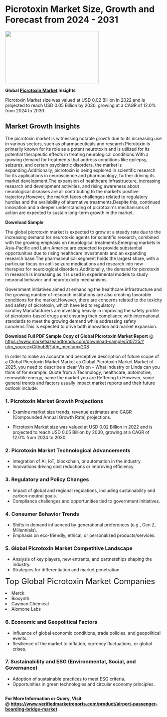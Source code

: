 <H1>Picrotoxin Market Size, Growth and Forecast from 2024 - 2031</H1><img class="aligncenter size-medium wp-image-584254" src="https://thirdeyenews.in/wp-content/uploads/2024/09/Global-Market-Research-300x168.jpeg" alt="" width="300" height="168" /><p><strong>Global&nbsp;<a href="https://www.marketsizeandtrends.com/download-sample/510725/?utm_source=Github8j?utm_medium=208">Picrotoxin Market</a> Insights</strong></p><p>Picrotoxin Market size was valued at USD 0.02 Billion in 2022 and is projected to reach USD 0.05 Billion by 2030, growing at a CAGR of 12.0% from 2024 to 2030.</p><p><h2>Market Growth Insights</h2> <p>The picrotoxin market is witnessing notable growth due to its increasing use in various sectors, such as pharmaceuticals and research.Picrotoxin is primarily known for its role as a potent neurotoxin and is utilized for its potential therapeutic effects in treating neurological conditions.With a growing demand for treatments that address conditions like epilepsy, seizures, and certain psychiatric disorders, the market is expanding.Additionally, picrotoxin is being explored in scientific research for its applications in neuroscience and pharmacology, further driving its market development.The expansion of healthcare infrastructure, increasing research and development activities, and rising awareness about neurological diseases are all contributing to the market’s positive trajectory.However, the market faces challenges related to regulatory hurdles and the availability of alternative treatments.Despite this, continued innovation and a deeper understanding of picrotoxin's mechanisms of action are expected to sustain long-term growth in the market.</p> <p><strong>Download Sample</strong></p> <p>The global picrotoxin market is expected to grow at a steady rate due to the increasing demand for neurotoxic agents for scientific research, combined with the growing emphasis on neurological treatments.Emerging markets in Asia-Pacific and Latin America are expected to provide substantial opportunities due to rising healthcare investments and an expanding research base.The pharmaceutical segment holds the largest share, with a particular focus on anti-seizure medications and research into new therapies for neurological disorders.Additionally, the demand for picrotoxin in research is increasing as it is used in experimental models to study neuronal behavior and neurotoxicity mechanisms.</p> <p>Government initiatives aimed at enhancing the healthcare infrastructure and the growing number of research institutions are also creating favorable conditions for the market.However, there are concerns related to the toxicity and safety of picrotoxin, which have led to regulatory scrutiny.Manufacturers are investing heavily in improving the safety profile of picrotoxin-based drugs and ensuring their compliance with international standards to meet the growing demand while addressing safety concerns.This is expected to drive both innovation and market expansion.</p> <p><span class=""><strong>Download Full PDF Sample Copy of Global Picrotoxin Market Report</strong> @ <a href="https://www.marketsizeandtrends.com/download-sample/510725/?utm_source=Github8j?utm_medium=208" target="_blank">https://www.marketsizeandtrends.com/download-sample/510725/?utm_source=Github8j?utm_medium=208</a></span></p><p>In order to make an accurate and perceptive description of future scope of a Global&nbsp;Picrotoxin Market Market as Global&nbsp;Picrotoxin Market Market of 2025, you need to describe a clear Vision &ndash; What Industry or Linda can you think of for example: Quote from a Technology, healthcare, automotive, renewable energy, name the market you are Reffering to.However, some general trends and factors usually impact market reports and their future outlook include:</p><h3>1.&nbsp;<strong>Picrotoxin Market Growth Projections</strong></h3><ul><li>Examine market size trends, revenue estimates and CAGR (Compounded Annual Growth Rate) projections.</li><li><p>Picrotoxin Market size was valued at USD 0.02 Billion in 2022 and is projected to reach USD 0.05 Billion by 2030, growing at a CAGR of 12.0% from 2024 to 2030.</p></li></ul><h3>2.&nbsp;<strong>Picrotoxin Market Technological Advancements</strong></h3><ul><li>Integration of AI, IoT, blockchain, or automation in the industry.</li><li>Innovations driving cost reductions or improving efficiency.</li></ul><h3>3.&nbsp;<strong>Regulatory and Policy Changes</strong></h3><ul><li>Impact of global and regional regulations, including sustainability and carbon-neutral goals.</li><li>Compliance challenges and opportunities tied to government initiatives.</li></ul><h3>4.&nbsp;<strong>Consumer Behavior Trends</strong></h3><ul><li>Shifts in demand influenced by generational preferences (e.g., Gen Z, Millennials).</li><li>Emphasis on eco-friendly, ethical, or personalized products/services.</li></ul><h3>5.&nbsp;<strong>Global Picrotoxin Market Competitive Landscape</strong></h3><ul><li>Analysis of key players, new entrants, and partnerships shaping the industry.</li><li>Strategies for differentiation and market penetration.</li></ul><p data-pm-slice="1 1 []"><span style="color: inherit; font-family: inherit; font-size: 25px;">Top Global Picrotoxin Market Companies</span></p><div class="" data-test-id=""><p><li>Merck</li><li> Biosynth</li><li> Cayman Chemical</li><li> Alomone Labs</li></p></div><h3>6.&nbsp;<strong>Economic and Geopolitical Factors</strong></h3><ul><li>Influence of global economic conditions, trade policies, and geopolitical events.</li><li>Resilience of the market to inflation, currency fluctuations, or global crises.</li></ul><h3>7.&nbsp;<strong>Sustainability and ESG (Environmental, Social, and Governance)</strong></h3><ul><li>Adoption of sustainable practices to meet ESG criteria.</li><li>Opportunities in green technologies and circular economy principles.</li></ul><h2><strong style="font-size: 14px;">For More Information or Query, Visit @&nbsp;</strong><a style="background-color: #ffffff; font-size: 14px;" href="https://www.marketsizeandtrends.com/report/picrotoxin-market/" target="_blank">https://www.verifiedmarketreports.com/product/airport-passenger-boarding-bridge-market</a></h2>
